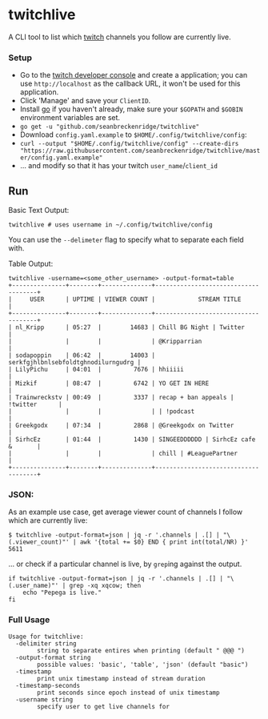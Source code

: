 # twitchlive

A CLI tool to list which [twitch](https://www.twitch.tv/) channels you follow are currently live.

### Setup

* Go to the [twitch developer console](https://dev.twitch.tv/console/apps) and create a application; you can use `http://localhost` as the callback URL, it won't be used for this application.
* Click 'Manage' and save your `ClientID`.
* Install [go](https://golang.org/) if you haven't already, make sure your `$GOPATH` and `$GOBIN` environment variables are set.
* `go get -u "github.com/seanbreckenridge/twitchlive"`
* Download `config.yaml.example` to `$HOME/.config/twitchlive/config`:
* `curl --output "$HOME/.config/twitchlive/config" --create-dirs "https://raw.githubusercontent.com/seanbreckenridge/twitchlive/master/config.yaml.example"`
* ... and modify so that it has your twitch `user_name`/`client_id`

## Run

Basic Text Output:

```
twitchlive # uses username in ~/.config/twitchlive/config
```

You can use the `--delimeter` flag to specify what to separate each field with.

Table Output:

```
twitchlive -username=<some_other_username> -output-format=table
+---------------+--------+--------------+-------------------------------------+
|     USER      | UPTIME | VIEWER COUNT |            STREAM TITLE             |
+---------------+--------+--------------+-------------------------------------+
| nl_Kripp      | 05:27  |        14683 | Chill BG Night | Twitter            |
|               |        |              | @Kripparrian                        |
| sodapoppin    | 06:42  |        14003 | serkfgjhlbnlsebfoldtghnodilurngudrg |
| LilyPichu     | 04:01  |         7676 | hhiiiii                             |
| Mizkif        | 08:47  |         6742 | YO GET IN HERE                      |
| Trainwreckstv | 00:49  |         3337 | recap + ban appeals | !twitter      |
|               |        |              | | !podcast                          |
| Greekgodx     | 07:34  |         2868 | @Greekgodx on Twitter               |
| SirhcEz       | 01:44  |         1430 | SINGEEDDDDDD | SirhcEz cafe &       |
|               |        |              | chill | #LeaguePartner              |
+---------------+--------+--------------+-------------------------------------+
```

### JSON:

As an example use case, get average viewer count of channels I follow which are currently live:

```
$ twitchlive -output-format=json | jq -r '.channels | .[] | "\(.viewer_count)"' | awk '{total += $0} END { print int(total/NR) }'
5611
```

... or check if a particular channel is live, by `grep`ing against the output.

```
if twitchlive -output-format=json | jq -r '.channels | .[] | "\(.user_name)"' | grep -xq xqcow; then
    echo "Pepega is live."
fi
```

### Full Usage
```
Usage for twitchlive:
  -delimiter string
    	string to separate entires when printing (default " @@@ ")
  -output-format string
    	possible values: 'basic', 'table', 'json' (default "basic")
  -timestamp
    	print unix timestamp instead of stream duration
  -timestamp-seconds
    	print seconds since epoch instead of unix timestamp
  -username string
    	specify user to get live channels for
```
